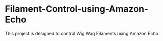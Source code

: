 # Filament-Control-using-Amazon-Echo
This project is designed to control Wig Wag Filaments using Amazon Echo
